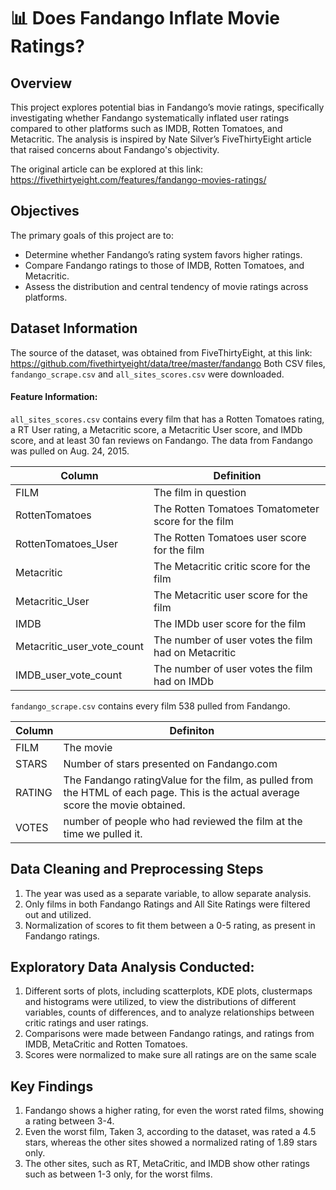 # 📊 Does Fandango Inflate Movie Ratings?

## Overview
This project explores potential bias in Fandango’s movie ratings, specifically investigating whether Fandango systematically inflated user ratings compared to other platforms such as IMDB, Rotten Tomatoes, and Metacritic. The analysis is inspired by Nate Silver’s FiveThirtyEight article that raised concerns about Fandango's objectivity.

The original article can be explored at this link: https://fivethirtyeight.com/features/fandango-movies-ratings/ 

## Objectives
The primary goals of this project are to:
* Determine whether Fandango’s rating system favors higher ratings.
* Compare Fandango ratings to those of IMDB, Rotten Tomatoes, and Metacritic.
* Assess the distribution and central tendency of movie ratings across platforms.

## Dataset Information 
The source of the dataset, was obtained from FiveThirtyEight, at this link: https://github.com/fivethirtyeight/data/tree/master/fandango 
Both CSV files, ```fandango_scrape.csv``` and ```all_sites_scores.csv``` were downloaded.

#### Feature Information: 
```all_sites_scores.csv``` contains every film that has a Rotten Tomatoes rating, a RT User rating, a Metacritic score, a Metacritic User score, and IMDb score, and at least 30 fan reviews on Fandango. The data from Fandango was pulled on Aug. 24, 2015.

Column | Definition
--- | -----------
FILM | The film in question
RottenTomatoes | The Rotten Tomatoes Tomatometer score  for the film
RottenTomatoes_User | The Rotten Tomatoes user score for the film
Metacritic | The Metacritic critic score for the film
Metacritic_User | The Metacritic user score for the film
IMDB | The IMDb user score for the film
Metacritic_user_vote_count | The number of user votes the film had on Metacritic
IMDB_user_vote_count | The number of user votes the film had on IMDb

`fandango_scrape.csv` contains every film 538 pulled from Fandango.

Column | Definiton
--- | ---------
FILM | The movie
STARS | Number of stars presented on Fandango.com
RATING |  The Fandango ratingValue for the film, as pulled from the HTML of each page. This is the actual average score the movie obtained.
VOTES | number of people who had reviewed the film at the time we pulled it.

## Data Cleaning and Preprocessing Steps
1. The year was used as a separate variable, to allow separate analysis.
2. Only films in both Fandango Ratings and All Site Ratings were filtered out and utilized.
3. Normalization of scores to fit them between a 0-5 rating, as present in Fandango ratings.

## Exploratory Data Analysis Conducted:
1. Different sorts of plots, including scatterplots, KDE plots, clustermaps and histograms were utilized, to view the distributions of different variables, counts of differences, and to analyze relationships between critic ratings and user ratings.
2. Comparisons were made between Fandango ratings, and ratings from IMDB, MetaCritic and Rotten Tomatoes.
3. Scores were normalized to make sure all ratings are on the same scale

## Key Findings
1. Fandango shows a higher rating, for even the worst rated films, showing a rating between 3-4.
2. Even the worst film, Taken 3, according to the dataset, was rated a 4.5 stars, whereas the other sites showed a normalized rating of 1.89 stars only.
3. The other sites, such as RT, MetaCritic, and IMDB show other ratings such as between 1-3 only, for the worst films. 
